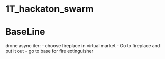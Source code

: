 # 1T_hackaton_swarm

# BaseLine
drone async iter:
    - choose fireplace in virtual market 
    - Go to fireplace and put it out
    - go to base for fire extinguisher